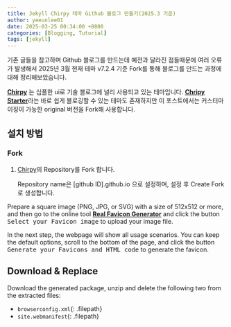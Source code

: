 ```yaml
---
title: Jekyll Chirpy 테마 Github 블로그 만들기(2025.3 기준)
author: yeeunlee01
date: 2025-03-25 00:34:00 +0800
categories: [Blogging, Tutorial]
tags: [jekyll]
---
```


기존 글들을 참고하며 Github 블로그를 만드는데 예전과 달라진 점들때문에 여러 오류가 발생해서 2025년 3월 현재 테마 v7.2.4 기준 Fork를 통해 블로그를 만드는 과정에 대해 정리해보았습니다.  

[**Chirpy**](https://github.com/cotes2020/jekyll-theme-chirpy) 는 심플한 ui로 기술 블로그에 널리 사용되고 있는 테마입니다. [**Chripy Starter**](https://github.com/cotes2020/chirpy-starter)라는 바로 쉽게 블로깅할 수 있는 테마도 존재하지만 이 포스트에서는 커스터마이징이 가능한 original 버전을 Fork해 사용합니다.


## 설치 방법

### Fork

1. [Chirpy](https://github.com/cotes2020/jekyll-theme-chirpy)의 Repository를 Fork 합니다.

   Repository name은 [github ID].github.io 으로 설정하며, 설정 후 Create Fork로 생성합니다.


Prepare a square image (PNG, JPG, or SVG) with a size of 512x512 or more, and then go to the online tool [**Real Favicon Generator**](https://realfavicongenerator.net/) and click the button <kbd>Select your Favicon image</kbd> to upload your image file.

In the next step, the webpage will show all usage scenarios. You can keep the default options, scroll to the bottom of the page, and click the button <kbd>Generate your Favicons and HTML code</kbd> to generate the favicon.

## Download & Replace

Download the generated package, unzip and delete the following two from the extracted files:

- `browserconfig.xml`{: .filepath}
- `site.webmanifest`{: .filepath}
